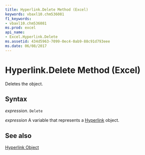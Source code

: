 ```yaml
---
title: Hyperlink.Delete Method (Excel)
keywords: vbaxl10.chm536081
f1_keywords:
- vbaxl10.chm536081
ms.prod: excel
api_name:
- Excel.Hyperlink.Delete
ms.assetid: 434d5963-7099-0ec4-0ab9-88c91d793eee
ms.date: 06/08/2017
---
```



# Hyperlink.Delete Method (Excel)

Deletes the object.


## Syntax

 _expression_. `Delete`

 _expression_ A variable that represents a [Hyperlink](./Excel.Hyperlink.md) object.


## See also


[Hyperlink Object](Excel.Hyperlink.md)

